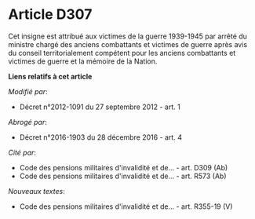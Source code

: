 # Article D307

Cet insigne est attribué aux victimes de la guerre 1939-1945 par arrêté du ministre chargé des anciens combattants et
victimes de guerre après avis du conseil territorialement compétent  pour les anciens combattants et victimes de guerre et la
mémoire de la Nation.

**Liens relatifs à cet article**

_Modifié par_:

  - Décret n°2012-1091 du 27 septembre 2012 - art. 1

_Abrogé par_:

  - Décret n°2016-1903 du 28 décembre 2016 - art. 4

_Cité par_:

  - Code des pensions militaires d'invalidité et de... - art. D309 (Ab)
  - Code des pensions militaires d'invalidité et de... - art. R573 (Ab)

_Nouveaux textes_:

  - Code des pensions militaires d'invalidité et de... - art. R355-19 (V)
